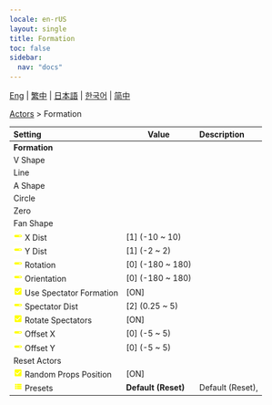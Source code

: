 ```yaml
---
locale: en-rUS
layout: single
title: Formation
toc: false
sidebar:
  nav: "docs"
---
```

[Eng](/dancexr/menu/2025.4/actors/formation) | [繁中](/tw/dancexr/menu/2025.4/actors/formation) | [日本語](/jp/dancexr/menu/2025.4/actors/formation) | [한국어](/kr/dancexr/menu/2025.4/actors/formation) | [简中](/zh/dancexr/menu/2025.4/actors/formation)

[Actors](../menu#Actors) > Formation



| Setting | Value | Description |
| :--- | --- | :--- |
|<nobr> <b>Formation</b></nobr>|| 
|<nobr> V Shape</nobr>|| 
|<nobr> Line</nobr>|| 
|<nobr> A Shape</nobr>|| 
|<nobr> Circle</nobr>|| 
|<nobr> Zero</nobr>|| 
|<nobr> Fan Shape</nobr>|| 
|<nobr> ![slider icon](/images/icon/ic_slider.png)  X Dist</nobr>| [1] (-10 ~ 10) | 
|<nobr> ![slider icon](/images/icon/ic_slider.png)  Y Dist</nobr>| [1] (-2 ~ 2) | 
|<nobr> ![slider icon](/images/icon/ic_slider.png)  Rotation</nobr>| [0] (-180 ~ 180) | 
|<nobr> ![slider icon](/images/icon/ic_slider.png)  Orientation</nobr>| [0] (-180 ~ 180) | 
|<nobr> ![check_on icon](/images/icon/ic_check_on.png)  Use Spectator Formation</nobr>| [ON] | 
|<nobr> ![slider icon](/images/icon/ic_slider.png)  Spectator Dist</nobr>| [2] (0.25 ~ 5) | 
|<nobr> ![check_on icon](/images/icon/ic_check_on.png)  Rotate Spectators</nobr>| [ON] | 
|<nobr> ![slider icon](/images/icon/ic_slider.png)  Offset X</nobr>| [0] (-5 ~ 5) | 
|<nobr> ![slider icon](/images/icon/ic_slider.png)  Offset Y</nobr>| [0] (-5 ~ 5) | 
|<nobr> Reset Actors</nobr>|| 
|<nobr> ![check_on icon](/images/icon/ic_check_on.png)  Random Props Position</nobr>| [ON] | 
|<nobr> ![list icon](/images/icon/ic_list.png)  Presets</nobr>| **Default (Reset)** | Default (Reset),  |
